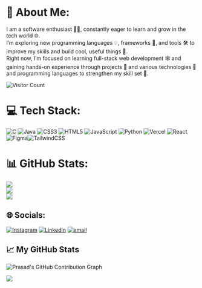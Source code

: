 # 💫 About Me:
I am a software enthusiast 👨‍💻, constantly eager to learn and grow in the tech world 🌐.<br>I’m exploring new programming languages 💡, frameworks 🧩, and tools 🛠️ to improve my skills and build cool, useful things 🚀. <br>Right now, I’m focused on learning full-stack web development 🕸️ and gaining hands-on experience through projects 📂 and various technologies 💾 and programming languages to strengthen my skill set 🧠.


![Visitor Count](https://komarev.com/ghpvc/?username=ShettyPrasad28&label=Profile%20Views&color=0e75b6&style=flat)





# 💻 Tech Stack:
![C](https://img.shields.io/badge/c-%2300599C.svg?style=for-the-badge&logo=c&logoColor=white) ![Java](https://img.shields.io/badge/java-%23ED8B00.svg?style=for-the-badge&logo=openjdk&logoColor=white) ![CSS3](https://img.shields.io/badge/css3-%231572B6.svg?style=for-the-badge&logo=css3&logoColor=white) ![HTML5](https://img.shields.io/badge/html5-%23E34F26.svg?style=for-the-badge&logo=html5&logoColor=white) ![JavaScript](https://img.shields.io/badge/javascript-%23323330.svg?style=for-the-badge&logo=javascript&logoColor=%23F7DF1E) ![Python](https://img.shields.io/badge/python-3670A0?style=for-the-badge&logo=python&logoColor=ffdd54) ![Vercel](https://img.shields.io/badge/vercel-%23000000.svg?style=for-the-badge&logo=vercel&logoColor=white) ![React](https://img.shields.io/badge/react-%2320232a.svg?style=for-the-badge&logo=react&logoColor=%2361DAFB) ![Figma](https://img.shields.io/badge/figma-%23F24E1E.svg?style=for-the-badge&logo=figma&logoColor=white)![TailwindCSS](https://img.shields.io/badge/tailwindcss-%2338B2AC.svg?style=for-the-badge&logo=tailwind-css&logoColor=white)


# 📊 GitHub Stats:
![](https://github-readme-stats.vercel.app/api?username=ShettyPrasad28&theme=radical&hide_border=false&include_all_commits=true&count_private=true)<br/>
![](https://nirzak-streak-stats.vercel.app/?user=ShettyPrasad28&theme=radical&hide_border=false)<br/>
![](https://github-readme-stats.vercel.app/api/top-langs/?username=ShettyPrasad28&theme=radical&hide_border=false&include_all_commits=true&count_private=true&layout=compact)


## 🌐 Socials:
[![Instagram](https://img.shields.io/badge/Instagram-%23E4405F.svg?logo=Instagram&logoColor=white)](https://instagram.com/i_prasad_shetty) [![LinkedIn](https://img.shields.io/badge/LinkedIn-%230077B5.svg?logo=linkedin&logoColor=white)](https://linkedin.com/in/PrasadShetty) [![email](https://img.shields.io/badge/Email-D14836?logo=gmail&logoColor=white)](mailto:prasaducshetty@gmail.com) 


## 📈 My GitHub Stats

![Prasad's GitHub Contribution Graph](https://github-readme-activity-graph.vercel.app/graph?username=ShettyPrasad28&theme=github-dark)






[![](https://visitcount.itsvg.in/api?id=ShettyPrasad28&icon=0&color=13)](https://visitcount.itsvg.in)

